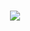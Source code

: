<h1 align="center"><a href="https://git.io/typing-svg"><img src="https://readme-typing-svg.demolab.com?font=Shadows+Into+Light&color=008FF77E&repeat=false&lines=Hi+there+!+This+is+Hye+Won"/></a></h1>

<!--
**hye1ns/hye1ns** is a ✨ _special_ ✨ repository because its `README.md` (this file) appears on your GitHub profile.

Here are some ideas to get you started:

- 🔭 I’m currently working on ...
- 🌱 I’m currently learning ...
- 👯 I’m looking to collaborate on ...
- 🤔 I’m looking for help with ...
- 💬 Ask me about ...
- 📫 How to reach me: ...
- 😄 Pronouns: ...
- ⚡ Fun fact: ...
-->
